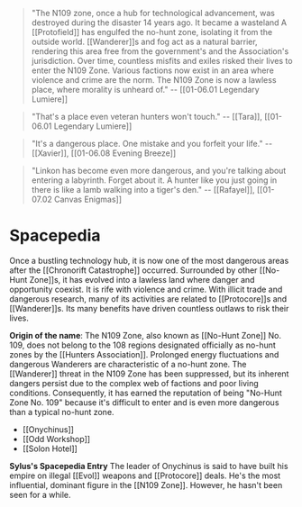 > "The N109 zone, once a hub for technological advancement, was destroyed during the disaster 14 years ago. It became a wasteland A [[Protofield]] has engulfed the no-hunt zone, isolating it from the outside world. [[Wanderer]]s and fog act as a natural barrier, rendering this area free from the government's and the Association's jurisdiction. Over time, countless misfits and exiles risked their lives to enter the N109 Zone. Various factions now exist in an area where violence and crime are the norm. The N109 Zone is now a lawless place, where morality is unheard of."
> -- [[01-06.01 Legendary Lumiere]]

> "That's a place even veteran hunters won't touch."
> -- [[Tara]], [[01-06.01 Legendary Lumiere]]

> "It's a dangerous place. One mistake and you forfeit your life."
> -- [[Xavier]], [[01-06.08 Evening Breeze]]

> "Linkon has become even more dangerous, and you're talking about entering a labyrinth. Forget about it. A hunter like you just going in there is like a lamb walking into a tiger's den."
> -- [[Rafayel]], [[01-07.02 Canvas Enigmas]]
# Spacepedia

Once a bustling technology hub, it is now one of the most dangerous areas after the [[Chronorift Catastrophe]] occurred. Surrounded by other [[No-Hunt Zone]]s, it has evolved into a lawless land where danger and opportunity coexist. It is rife with violence and crime.
With illicit trade and dangerous research, many of its activities are related to [[Protocore]]s and [[Wanderer]]s. Its many benefits have driven countless outlaws to risk their lives.

**Origin of the name**: The N109 Zone, also known as [[No-Hunt Zone]] No. 109, does not belong to the 108 regions designated officially as no-hunt zones by the [[Hunters Association]]. Prolonged energy fluctuations and dangerous Wanderers are characteristic of a no-hunt zone. The [[Wanderer]] threat in the N109 Zone has been suppressed, but its inherent dangers persist due to the complex web of factions and poor living conditions. Consequently, it has earned the reputation of being "No-Hunt Zone No. 109" because it's difficult to enter and is even more dangerous than a typical no-hunt zone.

* [[Onychinus]]
* [[Odd Workshop]]
* [[Solon Hotel]]

**Sylus's Spacepedia Entry**
The leader of Onychinus is said to have built his empire on illegal [[Evol]] weapons and [[Protocore]] deals. He's the most influential, dominant figure in the [[N109 Zone]]. However, he hasn't been seen for a while.